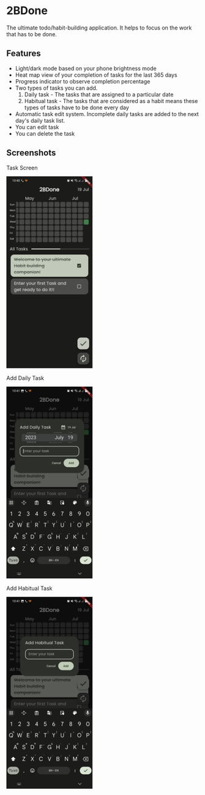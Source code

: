 
# 2BDone

The ultimate todo/habit-building application. It helps to focus on the work that has to be done.




## Features

- Light/dark mode based on your phone brightness mode
- Heat map view of your completion of tasks for the last 365 days
- Progress indicator to observe completion percentage
- Two types of tasks you can add.
  1. Daily task - The tasks that are assigned to a particular date
  2. Habitual task - The tasks that are considered as a habit means these types of tasks have to be done every day
- Automatic task edit system. Incomplete daily tasks are added to the next day's daily task list.
- You can edit task
- You can delete the task


## Screenshots

Task Screen

<img src="https://github.com/srksifat-dev/public_assets/raw/main/Screenshot_20230719_224028.jpg" alt="alt text" height="500"/>

Add Daily Task

<img src="https://github.com/srksifat-dev/public_assets/raw/main/Screenshot_20230719_224101.jpg" alt="alt text" height="500"/>

Add Habitual Task

<img src="https://github.com/srksifat-dev/public_assets/raw/main/Screenshot_20230719_224109.jpg" alt="alt text" height="500"/>


